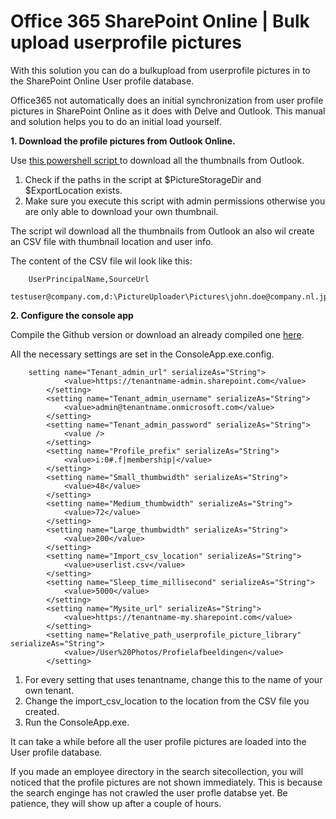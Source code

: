 # Office 365 SharePoint Online | Bulk upload userprofile pictures

With this solution you can do a bulkupload from userprofile pictures in to the SharePoint Online User profile database.

Office365 not automatically does an initial synchronization from user profile pictures in SharePoint Online as it does with Delve and Outlook.  This manual and solution helps you to do an initial load yourself.

**1. Download the profile pictures from Outlook Online.**

Use [this powershell script ](https://drive.google.com/file/d/1mzGZdV_xXQrvJ7iX_WXns688R8nK0WZM/view?usp=sharing "this") to download all the  thumbnails from Outlook. 

1. Check if the paths in the script at $PictureStorageDir and $ExportLocation exists.
2. Make sure you execute this script with admin permissions otherwise you are only able to download your own thumbnail.

The script wil download all the thumbnails from Outlook an also wil create an CSV file with thumbnail location and user info.

The content of the CSV file wil look like this:

		UserPrincipalName,SourceUrl
		testuser@company.com,d:\PictureUploader\Pictures\john.doe@company.nl.jpg

**2. Configure the console app**

Compile the Github version or download an already compiled one [here](https://drive.google.com/open?id=1yjc8b4bZRvIPZclLf0kgsmNeVozZ0_Rq "here").

All the necessary settings are set in the ConsoleApp.exe.config. 

		setting name="Tenant_admin_url" serializeAs="String">
                <value>https://tenantname-admin.sharepoint.com</value>
            </setting>
            <setting name="Tenant_admin_username" serializeAs="String">
                <value>admin@tenantname.onmicrosoft.com</value>
            </setting>
            <setting name="Tenant_admin_password" serializeAs="String">
                <value />
            </setting>
            <setting name="Profile_prefix" serializeAs="String">
                <value>i:0#.f|membership|</value>
            </setting>
            <setting name="Small_thumbwidth" serializeAs="String">
                <value>48</value>
            </setting>
            <setting name="Medium_thumbwidth" serializeAs="String">
                <value>72</value>
            </setting>
            <setting name="Large_thumbwidth" serializeAs="String">
                <value>200</value>
            </setting>
            <setting name="Import_csv_location" serializeAs="String">
                <value>userlist.csv</value>
            </setting>
            <setting name="Sleep_time_millisecond" serializeAs="String">
                <value>5000</value>
            </setting>
            <setting name="Mysite_url" serializeAs="String">
                <value>https://tenantname-my.sharepoint.com</value>
            </setting>
            <setting name="Relative_path_userprofile_picture_library" serializeAs="String">
                <value>/User%20Photos/Profielafbeeldingen</value>
            </setting>


1.  For every setting that uses tenantname, change this to the name of your own tenant. 
2.  Change the import_csv_location to the location from the CSV file you created.
3.  Run the ConsoleApp.exe.

It can take a while before all the user profile pictures are loaded into the User profile database. 

If you made an employee directory in the search sitecollection, you will noticed that the profile pictures are not shown immediately. This is because the search enginge has not crawled the user profle databse yet. Be patience, they will show up after a couple of hours. 
